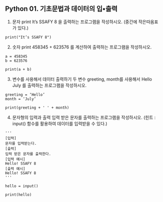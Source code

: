 ## Python 01. 기초문법과 데이터의 입•출력

1. 문자 print
    It’s SSAFY 8 을 출력하는 프로그램을 작성하시오. (중간에 작은따옴표가 있다.)

```
print("It’s SSAFY 8")
```


2. 숫자 print
    458345 + 623576 를 계산하여 출력하는 프로그램을 작성하시오.

```
a = 458345
b = 623576

print(a + b)
```



3. 변수를 사용해서 데이터 출력하기
    두 변수 greeting, month를 사용해서 Hello July 를 출력하는 프로그램을 작성하시오.

```
greeting = ‘Hello’
month = ‘July’

print(greeting + ' ' + month)
```



4. 문자형의 입력과 출력
    입력 받은 문자를 출력하는 프로그램을 작성하시오.
    (힌트 : input() 함수를 활용하여 데이터를 입력받을 수 있다.) 

```
'''
[입력]
문자를 입력받는다.
[출력]
입력 받은 문자를 출력한다.
[입력 예시]
Hello! SSAFY 8
[출력 예시]
Hello! SSAFY 8
'''

hello = input()

print(hello)
```